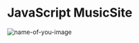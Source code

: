 # JavaScript MusicSite 
![name-of-you-image](https://lh3.googleusercontent.com/n3DgOnI1UCXwGveKELBPtuVvpy2Js-8AthDdGQgkV940n17__-_hfnM6rfiVbklfHregLJ0BazGLOlFKXUpNLVv10QysAWNQHCH9TNdFVOsF3XYvqx9Fr6rJlSbRDNqdXqsf5--dbHgKL1qnwfqBmP8JMU8H7qZbJFjb_UcgM0GRwF4nLwTdSJqPGW7rBwYhRE_mADsm_4z7S4LrWjPM35cU_MohQsg9Kyb9g9WMzDsIQIz1NQYQy0KUDfLapUAaNHG3k4C98tAT_RQm586yoPwTZtECJPQNVoxNDv-U2hIlfkRzewGYxmN-nXNVIysgkRB25vshHmLR9FePDAIHTjLaYj9lO_qdMJctKBpC0kXTLgLvtKu_x-O3N6E1kGpejTAQXtMILTl-VkCmrJvkYtwYeD1zGdMQANr5ddg6lTPI7B61n6knhLVTsHcv3P7kUBhCKufry2jjb8kt7Gm6ShrU8bCs4kM_Esg2hSUP37XuqT8tBBth0LjfswKEjb04g7ejimXJcHqhIjAIX5j7gSNm7yBR1BEZwrrvoIaeQK9RBIerj2Jk1d-LfntvD0KesDXb6sdE6wyXqGkJXqPX4WLe_MzdtwBWq9NVam1E5Ug6jj1dDCnD1symQLftFa7BrN-Pi3nUlTdvSjZmbbAcCuXNLs3CiDhfLtKmq6--o_33KUR7dyE1sledMwSUoDV998DRAtMiJ0X2C5BkQC2k2NIaOYP46pNBzZar523hMDs00EnN2QyWS2EKgmIu2J-dNYtBpxypeii4tSRNDprniQhDno1BHYQ2-qTn4paV-IOkwHg2aWnOsJcAruqevrBpJWngOxJDq3nfQUn9Et5p4cXQ2Wo-7nVY8BD_5Qb6qtmZIRuasuAyfYTFs-uRkqaNi3nfCjFfyJc=w1440-h703-no?authuser=0)
